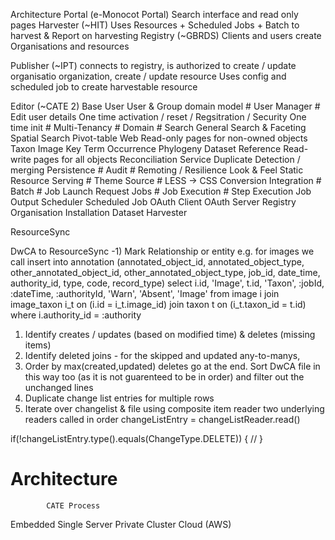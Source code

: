 Architecture
Portal (e-Monocot Portal)
  Search interface and read only pages
Harvester (~HIT)
  Uses Resources + Scheduled Jobs + Batch to harvest & Report on harvesting
Registry (~GBRDS)
  Clients and users create Organisations and resources 	
  
Publisher (~IPT)
   connects to registry, is authorized to create / update organisatio  organization, create / update resource
   Uses config and scheduled job to create harvestable resource

Editor (~CATE 2)
Base
  User
    User & Group domain model #
    User Manager #
    Edit user details
    One time activation / reset
   / Regsitration / Security
  One time init #
  Multi-Tenancy #
  Domain #
  Search
    General Search & Faceting
    Spatial Search
    Pivot-table
  Web
    Read-only pages for non-owned objects
      Taxon
      Image
      Key
      Term
      Occurrence
      Phylogeny
      Dataset
      Reference
    Read-write pages for all objects
  Reconciliation Service
  Duplicate Detection / merging
  Persistence #
    Audit #
  Remoting / Resilience
  Look & Feel
    Static Resource Serving #
    Theme Source #
    LESS -> CSS Conversion
  Integration #
  Batch # 
  	Job Launch Request
    Jobs #
      Job Execution #
        Step Execution
        Job Output
  Scheduler
    Scheduled Job
  OAuth Client
  OAuth Server
  Registry
  	Organisation
  	Installation
  	Dataset
  Harvester


ResourceSync

DwCA to ResourceSync
-1) Mark Relationship or entity e.g. for images we call 
  insert into annotation (annotated_object_id, annotated_object_type, other_annotated_object_id, other_annotated_object_type, job_id, date_time, authority_id, type, code, record_type) select i.id, 'Image', t.id, 'Taxon', :jobId, :dateTime, :authorityId, 'Warn', 'Absent', 'Image' from image i join image_taxon i_t on (i.id = i_t.image_id) join taxon t on (i_t.taxon_id = t.id) where i.authority_id = :authority
1) Identify creates / updates (based on modified time) & deletes (missing items)
2) Identify deleted joins - for the skipped and updated any-to-manys,
2) Order by max(created,updated) deletes go at the end. Sort DwCA file in this way too (as it is not guarenteed to be in order) and filter out the unchanged lines
3) Duplicate change list entries for multiple rows
3) Iterate over changelist & file using composite item reader
two underlying readers called in order
 changeListEntry = changeListReader.read()

 if(!changeListEntry.type().equals(ChangeType.DELETE)) {
    //
 }

# Architecture
			CATE Process
Embedded Single Server
Private Cluster
Cloud (AWS)
